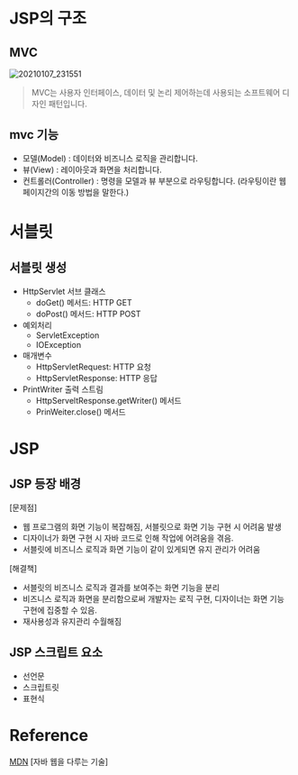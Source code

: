 # JSP의 구조
## MVC
![20210107_231551](https://user-images.githubusercontent.com/66931142/103902847-718fbe00-513e-11eb-89c1-04ad0d1975d3.png)

> MVC는 사용자 인터페이스, 데이터 및 논리 제어하는데 사용되는 소프트웨어 디자인 패턴입니다.

## mvc 기능
+ 모델(Model) : 데이터와 비즈니스 로직을 관리합니다.
+ 뷰(View) : 레이아웃과 화면을 처리합니다.
+ 컨트롤러(Controller) : 명령을 모델과 뷰 부분으로 라우팅합니다. (라우팅이란 웹 페이지간의 이동 방법을 말한다.)

# 서블릿
## 서블릿 생성
+ HttpServlet 서브 클래스
  + doGet() 메서드: HTTP GET
  + doPost() 메서드: HTTP POST
+ 예외처리
  + ServletException
  + IOException
+ 매개변수
  + HttpServletRequest: HTTP 요청
  + HttpServletResponse: HTTP 응답
+ PrintWriter 출력 스트림
  + HttpServeltResponse.getWriter() 메서드
  + PrinWeiter.close() 메서드

# JSP
## JSP 등장 배경
[문제점]
+ 웹 프로그램의 화면 기능이 복잡해짐, 서블릿으로 화면 기능 구현 시 어려움 발생
+ 디자이너가 화면 구현 시 자바 코드로 인해 작업에 어려움을 겪음.
+ 서블릿에 비즈니스 로직과 화면 기능이 같이 있게되면 유지 관리가 어려움

[해결책]
+ 서블릿의 비즈니스 로직과 결과를 보여주는 화면 기능을 분리
+ 비즈니스 로직과 화면을 분리함으로써 개발자는 로직 구현, 디자이너는 화면 기능 구현에 집중할 수 있음.
+ 재사용성과 유지관리 수월해짐

## JSP 스크립트 요소
+ 선언문
+ 스크립트릿
+ 표현식
# Reference
[MDN](https://developer.mozilla.org/ko/docs/Glossary/MVC)
[자바 웹을 다루는 기술]
